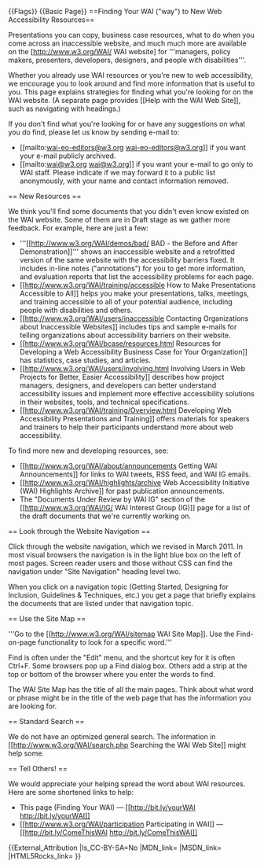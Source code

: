 {{Flags}}
{{Basic Page}}
==Finding Your WAI ("way") to New Web Accessibility Resources==
  
  
Presentations you can copy, business case resources, what to do when you come across an inaccessible website, and much much more are available on the [http://www.w3.org/WAI/ WAI website] for '''managers, policy makers, presenters, developers, designers, and people with disabilities'''.

 
Whether you already use WAI resources or you're new to web accessibility, we encourage you to look around and find more information that is useful to you. This page explains strategies for finding what you're looking for on the WAI website. (A separate page provides [[Help with the WAI Web Site]], such as navigating with headings.)

 
If you don't find what you're looking for or have any suggestions on what you do find, please let us know by sending e-mail to:

 
* [[mailto:wai-eo-editors@w3.org wai-eo-editors@w3.org]] if you want your e-mail publicly archived.
* [[mailto:wai@w3.org wai@w3.org]] if you want your e-mail to go only to WAI staff. Please indicate if we may forward it to a public list anonymously, with your name and contact information removed.
 
== New Resources ==
 
We think you'll find some documents that you didn't even know existed on the WAI website. Some of them are in Draft stage as we gather more feedback. For example, here are just a few:

 
* '''[[http://www.w3.org/WAI/demos/bad/ BAD - the Before and After Demonstration]]''' shows an inaccessible website and a retrofitted version of the same   website with the accessibility barriers fixed. It includes in-line notes   (&quot;annotations&quot;) for you to get more information, and evaluation reports   that list the accessibility problems for each page.
* [[http://www.w3.org/WAI/training/accessible How to Make Presentations Accessible to All]] helps you make your presentations, talks, meetings, and training accessible to all of your potential audience, including people with disabilities and others.
* [[http://www.w3.org/WAI/users/inaccessible Contacting Organizations about Inaccessible Websites]] includes tips and sample e-mails for telling organizations about accessibility barriers on their website.
* [[http://www.w3.org/WAI/bcase/resources.html Resources for Developing a Web Accessibility Business Case for Your Organization]] has statistics, case studies, and articles.
* [[http://www.w3.org/WAI/users/involving.html Involving Users in Web Projects for Better, Easier Accessibility]] describes how project managers, designers, and developers can better understand accessibility issues and implement more effective accessibility solutions in their websites,  tools,  and technical specifications.
* [[http://www.w3.org/WAI/training/Overview.html Developing Web Accessibility Presentations and Training]] offers materials for speakers and trainers to help their participants understand more about web accessibility.
 
To find more new and developing resources, see:

 
* [[http://www.w3.org/WAI/about/announcements Getting WAI Announcements]] for links to WAI tweets, RSS feed, and WAI IG emails.
* [[http://www.w3.org/WAI/highlights/archive Web Accessibility Initiative (WAI) Highlights Archive]] for past publication announcements.
* The &quot;Documents Under Review by WAI IG&quot; section of the [[http://www.w3.org/WAI/IG/ WAI Interest Group (IG)]] page for a list of the draft documents that we're currently working on.
 
== Look through the Website Navigation ==
 
Click through the website navigation, which we revised in March 2011. In most visual browsers the navigation is in the light blue box on the left of most pages. Screen reader users and those without CSS can find the navigation under &quot;Site Navigation&quot; heading level two.

 
When you click on a navigation topic (Getting Started, Designing for Inclusion, 
Guidelines &amp; Techniques, etc.) you get a page that briefly explains the documents that are listed under that navigation topic.

 
== Use the Site Map ==
 
'''Go to the [[http://www.w3.org/WAI/sitemap WAI Site Map]]. Use the Find-on-page functionality to look for a specific word.'''

 
Find is often under the &quot;Edit&quot; menu, and the shortcut key for it is often Ctrl+F. Some browsers pop up a Find dialog box. Others add a strip at the top or bottom of the browser where you enter the words to find.

 
The WAI Site Map has the title of all the main pages. Think about what word or phrase might be in the title of the web page that has the information you are looking for.

 
== Standard Search ==
 
We do not have an optimized general search. The information in [[http://www.w3.org/WAI/search.php Searching the WAI Web Site]] might help some.

 
== Tell Others! ==
 
We would appreciate your helping spread the word about WAI resources. Here are some shortened links to help:

 
* This page (Finding Your WAI) &mdash; [[http://bit.ly/yourWAI http://bit.ly/yourWAI]]
* [[http://www.w3.org/WAI/participation Participating in WAI]] &mdash; [[http://bit.ly/ComeThisWAI http://bit.ly/ComeThisWAI]]
 

{{External_Attribution
|Is_CC-BY-SA=No
|MDN_link=
|MSDN_link=
|HTML5Rocks_link=
}}